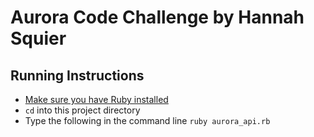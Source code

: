 # Aurora Code Challenge by Hannah Squier

## Running Instructions

- [Make sure you have Ruby installed](https://www.ruby-lang.org/en/documentation/installation/)
- `cd` into this project directory
- Type the following in the command line `ruby aurora_api.rb`